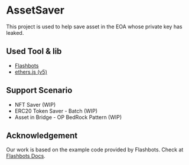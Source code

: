 # AssetSaver

This project is used to help save asset in the EOA whose private key has leaked.

## Used Tool & lib

- [Flashbots](https://docs.flashbots.net/)
- [ethers.js (v5)](https://docs.ethers.org/v5/)

## Support Scenario

- NFT Saver (WIP)
- ERC20 Token Saver - Batch (WIP)
- Asset in Bridge - OP BedRock Pattern (WIP)

## Acknowledgement

Our work is based on the example code provided by Flashbots. Check at [Flashbots Docs](https://docs.flashbots.net/flashbots-auction/overview).
